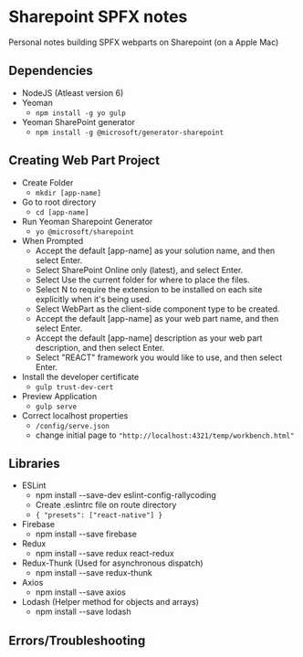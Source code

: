 # Sharepoint SPFX notes
Personal notes building SPFX webparts on Sharepoint (on a Apple Mac)

## Dependencies
* NodeJS (Atleast version 6)
* Yeoman
	* `npm install -g yo gulp`
* Yeoman SharePoint generator
	* `npm install -g @microsoft/generator-sharepoint`

## Creating Web Part Project
* Create Folder
	* `mkdir [app-name]`
* Go to root directory
	* `cd [app-name]`
* Run Yeoman Sharepoint Generator
	* `yo @microsoft/sharepoint`
* When Prompted
	* Accept the default [app-name] as your solution name, and then select Enter.
	* Select SharePoint Online only (latest), and select Enter.
	* Select Use the current folder for where to place the files.
	* Select N to require the extension to be installed on each site explicitly when it's being used.
	* Select WebPart as the client-side component type to be created.
	* Accept the default [app-name] as your web part name, and then select Enter.
	* Accept the default [app-name] description as your web part description, and then select Enter.
	* Select "REACT" framework you would like to use, and then select Enter.
* Install the developer certificate
	* `gulp trust-dev-cert`
* Preview Application
	* `gulp serve`
* Correct localhost properties
	* `/config/serve.json`
	* change initial page to `"http://localhost:4321/temp/workbench.html"`

## Libraries
* ESLint
  * npm install --save-dev eslint-config-rallycoding
  * Create .eslintrc file on route directory
  * ` { "presets": ["react-native"] } `
* Firebase
  * npm install --save firebase
* Redux
  * npm install --save redux react-redux
* Redux-Thunk (Used for asynchronous dispatch)
  * npm install --save redux-thunk
* Axios
   * npm install --save axios
* Lodash (Helper method for objects and arrays)
  * npm install --save lodash

## Errors/Troubleshooting
